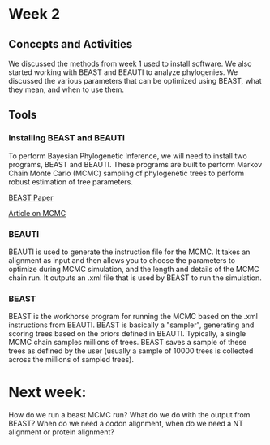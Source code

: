 # Week 2

## Concepts and Activities
We discussed the methods from week 1 used to install software. We also started working with BEAST and BEAUTI to analyze phylogenies. We discussed the various parameters that can be optimized using BEAST, what they mean, and when to use them. 

## Tools
### Installing BEAST and BEAUTI
To perform Bayesian Phylogenetic Inference, we will need to install two programs, BEAST and BEAUTI. These programs are built to perform Markov Chain Monte Carlo (MCMC) sampling of phylogenetic trees to perform robust estimation of tree parameters.

[BEAST Paper](https://academic.oup.com/ve/article/4/1/vey016/5035211)

[Article on MCMC](https://en.wikipedia.org/wiki/Markov_chain_Monte_Carlo)

### BEAUTI
BEAUTI is used to generate the instruction file for the MCMC. It takes an alignment as input and then allows you to choose the parameters to optimize during MCMC simulation, and the length and details of the MCMC chain run. It outputs an .xml file that is used by BEAST to run the simulation. 

### BEAST
BEAST is the workhorse program for running the MCMC based on the .xml instructions from BEAUTI. BEAST is basically a "sampler", generating and scoring trees based on the priors defined in BEAUTI. Typically, a single MCMC chain samples millions of trees. BEAST saves a sample of these trees as defined by the user (usually a sample of 10000 trees is collected across the millions of sampled trees).


# Next week:
How do we run a beast MCMC run? 
What do we do with the output from BEAST?
When do we need a codon alignment, when do we need a NT alignment or protein alignment?






